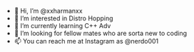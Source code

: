 - 👋 Hi, I’m @xxharmanxx
- 👀 I’m interested in Distro Hopping
- 🌱 I’m currently learning C++ Adv
- 💞️ I’m looking for fellow mates who are sorta new to coding
- 📫 You can reach me at Instagram as @nerdo001

<!---
xxharmanxx/xxharmanxx is a ✨ special ✨ repository because its `README.md` (this file) appears on your GitHub profile.
You can click the Preview link to take a look at your changes.
--->
